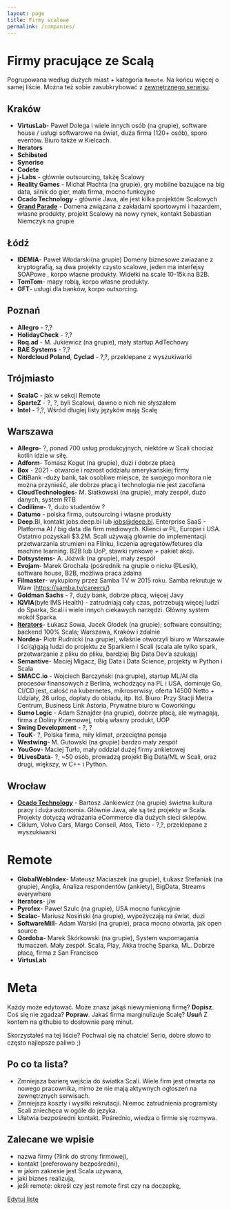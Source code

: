 ```yaml
---
layout: page
title: Firmy scalowe
permalink: /companies/
---
```


# Firmy pracujące ze Scalą

Pogrupowana według dużych miast + kategoria `Remote`. Na końcu więcej o samej liście. Można też sobie zasubkrybować z [zewnętrznego serwisu](https://nofluffjobs.com/pl/praca-it/scala).

## Kraków
* **VirtusLab**- Paweł Dolega i wiele innych osób (na grupie), software house / usługi softwarowe na świat, duża firma (120+ osób), sporo eventów. Biuro także w Kielcach.
* **Iterators**
* **Schibsted**
* **Synerise**
* **Codete**
* **j-Labs** - głównie outsourcing, takżę Scalowy
* **Reality Games** - Michał Płachta (na grupie), gry mobilne bazujące na big data, silnik do gier, mała firma, mocno funkcyjne
* **Ocado Technology** - głównie Java, ale jest kilka projektów Scalowych
* **[Grand Parade](https://grandparade.co.uk/)** - Domena związana z zakładami sportowymi i hazardem, własne produkty, projekt Scalowy na nowy rynek,  kontakt Sebastian Niemczyk na grupie

## Łódź
* **IDEMIA**- Paweł Włodarski(na grupie) Domeny biznesowe zwiazane z  kryptografią, są dwa projekty czysto scalowe, jeden ma interfejsy SOAPowe , korpo własne produkty. Widełki na scale 10-15k na B2B.
* **TomTom**-  mapy robią, korpo własne produkty. 
* **GFT**-  usługi dla banków, korpo outsorcing.

## Poznań
* **Allegro** - ?,?
* **HolidayCheck** - ?,?
* **Roq.ad** - M. Jukiewicz (na grupie), mały startup AdTechowy
* **BAE Systems** - ?,?
* **Nordcloud Poland**, **Cyclad** - ?,?, przeklepane z wyszukiwarki

## Trójmiasto
* **ScalaC** - jak w sekcji Remote
* **SparteZ** - ?, ?, byli Scalowi, dawno o nich nie słyszałem
* **Intel** - ?,?, Wśród długiej listy języków mają Scalę

## Warszawa
* **Allegro**- ?, ponad 700 usług produkcyjnych, niektóre w Scali chociaż kotlin idzie w siłę.
* **Adform**- Tomasz Kogut (na grupie), duzi i dobrze płacą
* **Box** - 2021 - otwarcie i rozrost oddziału amerykańskiej firmy
* **Citi**Bank -duży bank, tak osobliwe miejsce, że swojego monitora nie można przynieść, ale dobrze płacą i technologia nie jest zacofana
* **CloudTechnologies**- M. Siatkowski (na grupie), mały zespół, dużo danych, system RTB
* **Codilime**- ?, dużo studentów ?
* **Datumo** - polska firma, outsourcing i własne produkty
* **Deep**.BI, kontakt jobs.deep.bi lub jobs@deep.bi. Enterprise SaaS - Platforma AI / big data dla firm mediowych. Klienci w PL, Europie i USA. Ostatnio pozyskali $3.2M. Scali używają głównie do implementacji przetwarzania strumieni na Flinku, liczenia agregatów/fetures dla machine learning. B2B lub UoP, stawki rynkowe + pakiet akcji.
* **Dotsystems**- A. Jóźwik (na grupie), mały zespół
* **Evojam**- Marek Grochala (pośrednik na grupie o nicku @Lesik), software house, B2B, możliwa praca zdalna
* **Filmaster**- wykupiony przez Samba TV w 2015 roku. Samba rekrutuje w Waw (https://samba.tv/careers/)
* **Goldman Sachs** - ?, duży bank, dobrze płacą, więcej Javy
* **IQVIA**(byłe IMS Health) - zatrudniają cały czas, potrzebują więcej ludzi do Sparka, Scali i wiele innych ciekawych narzędzi. Główny system wokół Sparka.
* [**Iterators**](https://iterato.rs/careers)- Łukasz Sowa, Jacek Głodek (na grupie); software consulting; backend 100% Scala; Warszawa, Kraków i zdalnie
* **Nordea**- Piotr Rudnicki (na grupie), właśnie otworzyli biuro w Warszawie i ści(ą)gają ludzi do projektu ze Sparkiem i Scali (scala ale tylko spark, przetwarzanie z pliku do pliku, bardziej Big Data Dev’a szukają)
* **Semantive**- Maciej Migacz, Big Data i Data Science, projekty w Python i Scala
* **SMACC.io** - Wojciech Barczyński (na grupie), startup ML/AI dla procesów finansowych z Berlina, wchodzący na PL i USA, dominuje Go, CI/CD jest, całość na kubernetes, mikroserwisy, oferta 14500 Netto + Udziały, 26 urlop, dopłaty do obiadu, itp. Itd. Biuro: Przy Stacji Metra Centrum, Business Link Astoria, Prywatne biuro w Coworkingu
* **Sumo Logic** - Adam Sznajder (na grupie), dobrze płacą, ale wymagają, firma z Doliny Krzemowej, robią własny produkt, UOP
* **Swing Development** - ?, ?
* **TouK**- ?, Polska firma, miły klimat, przeciętna pensja
* **Westwing**- M. Gutowski (na grupie) bardzo mały zespół
* **YouGov**- Maciej Turło, mały oddział dużej firmy ankietowej
* **9LivesData**- ?, ~50 osób, prowadzą projekt Big Data/ML w Scali, oraz drugi, większy, w C++ i Python.

## Wrocław
* **[Ocado Technology](https://ocadotechnology.com/wroclaw/)** - Bartosz Jankiewicz (na grupie) świetna kultura pracy i duża autonomia. Głównie Java, ale są też projekty w Scala. Projekty dotyczą wdrażania eCommerce dla dużych sieci sklepów.
* Ciklum, Volvo Cars, Margo Conseil, Atos, Tieto - ?,?, przeklepane z wyszukiwarki

# Remote
* **GlobalWebIndex**- Mateusz Maciaszek (na grupie), Łukasz Stefaniak (na grupie), Anglia, Analiza respondentów (ankiety), BigData, Streams everywhere
* **Iterators**- j/w
* **Pyrofex**- Paweł Szulc (na grupie), USA mocno funkcyjnie
* **Scalac**- Mariusz Nosiński (na grupie), wypożyczają na świat, duzi
* **SoftwareMill**- Adam Warski (na grupie), praca mocno otwarta, jak open source
* **Qordoba**- Marek Skórkowski (na grupie), System wspomagania tłumaczeń. Mały zespół. Scala, Play, Akka trochę Sparka, ML. Dobrze płacą, firma z San Francisco
* **VirtusLab**

# Meta

Każdy może edytować. Może znasz jakąś niewymienioną firmę? **Dopisz**. Coś się nie zgadza? **Popraw**. Jakaś firma marginulizuje Scalę? **Usuń** Z kontem na githubie to dosłownie parę minut.

Skorzystałeś na tej liście? Pochwal się na chatcie! Serio, dobre słowo to często najlepsze paliwo ;)

## Po co ta lista?
* Zmniejsza barierę wejścia do światka Scali. Wiele firm jest otwarta na nowego pracownika, mimo że nie mają aktywnych ogłoszeń na zewnętrznych serwisach.
* Zmniejsza koszty i wysiłki rekrutacji. Niemoc zatrudnienia programisty Scali zniechęca w ogóle do języka.
* Ułatwia bezpośredni kontakt. Pośrednio, wiedza o firmie się rozmywa.

## Zalecane we wpisie
* nazwa firmy (?link do strony firmowej),
* kontakt (preferowany bezpośredni),
* w jakim zakresie jest Scala używana,
* jaki biznes realizują,
* jeśli remote: określ czy jest remote first czy na doczepkę,

<a href="{{ site.github.repository_url }}/tree/master/example1.md">Edytuj listę</a>

